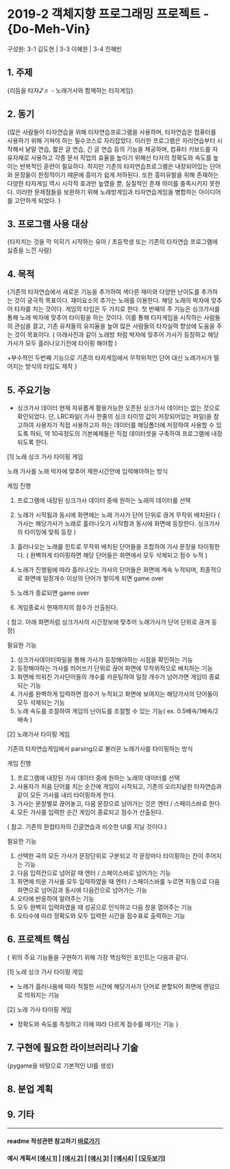 # 2019-2 객체지향 프로그래밍 프로젝트 - **{Do-Meh-Vin}**
구성원: 3-1 김도현  | 3-3 이혜원  | 3-4 진혜빈

## 1. 주제
{리듬을 타자♪♬ - 노래가사와 함께하는 타자게임}

## 2. 동기
{많은 사람들이 타자연습을 위해 타자연습프로그램을 사용하며, 타자연습은 컴퓨터를 사용하기 위해 거쳐야 하는 필수코스로 자리잡았다. 
 이러한 프로그램은 자리연습부터 시작해서 낱말 연습, 짧은 글 연습, 긴 글 연습 등의 기능을 제공하며, 컴퓨터 키보드를 자유자재로 사용하고 각종 문서 작업의 효율을 높이기 위해선 타자의 정확도와 속도를 높이는 반복적인 훈련이 필요하다. 
하지만 기존의 타자연습프로그램은 내장되어있는 단어와 문장들이 한정적이기 때문에 흥미가 쉽게 저하된다. 또한 흥미유발을 위해 존재하는 다양한 타자게임 역시 시각적 효과만 높였을 뿐, 실질적인 존재 의미를 충족시키지 못한다.
이러한 문제점들을 보완하기 위해 노래방게임과 타자연습게임을 병합하는 아이디어를 고안하게 되었다.
}

## 3. 프로그램 사용 대상
{타자치는 것을 막 익히기 시작하는 유아 / 초등학생 또는 기존의 타자연습 프로그램에 싫증을 느낀 사람}

## 4. 목적
{기존의 타자연습에서 새로운 기능을 추가하여 색다른 재미와 다양한 난이도를 추가하는 것이 궁극적 목표이다. 
 재미요소의 추가는 노래를 이용한다. 해당 노래의 박자에 맞추어 타자를 치는 것이다. 게임의 타입은 두 가지로 한다. 
첫 번째의 주 기능은 싱크가사를 통해 노래 박자에 맞추어 타이핑을 하는 것이다. 이를 통해 타자게임을 시작하는 사람들의 관심을 끌고, 기존 유저들의 유지율을 높여 많은 사람들의 타자실력 향상에 도움을 주는 것이 목표이다. ( 아래사진과 같이 노래방 처럼 박자에 맞추어 가사가 등장하고 해당 가사가 모두 흘러나오기전에 타이핑 해야함 )

 +부수적인 두번째 기능으로 기존의 타자게임에서 무작위적인 단어 대신 노래가사가 떨어지는 방식의 타입도 제작
}

## 5. 주요기능
  
* 싱크가사 데이터
현재 자유롭게 활용가능한 오픈된 싱크가사 데이터는 없는 것으로 확인되었다. 단, LRC파일( 가사 한줄의 싱크 타이밍 값이 저장되어있는 파일)을 참고하여 사용자가 직접 사용하고자 하는 데이터를 해당폴더에 저장하여 사용할 수 있도록 하되, 약 10곡정도의 기본예제들은 직접 데이터셋을 구축하여 프로그램에 내장되도록 한다.

[1] 노래 싱크 가사 타이핑 게임 

노래 가사를 노래 박자에 맞추어 제한시간안에 입력해야하는 방식

게임 진행
1) 프로그램에 내장된 싱크가사 데이터 중에 원하는 노래의 데이터를 선택
2) 노래가 시작됨과 동시에 화면에는 노래 가사가 단어 단위로 끊겨 무작위 배치된다
( 가사는 해당가사가 노래로 흘러나오기 시작함과 동시에 화면에 등장한다. 싱크가사의 타이밍에 맞춰 등장 )

3) 흘러나오는 노래를 힌트로 무작위 배치된 단어들을 조합하여 가사 문장을 타이핑한다. 
( 완벽하게 타이핑하면 해당 단어들은 화면에서 모두 삭제되고 점수 누적 )
4) 노래가 진행됨에 따라 흘러나오는 가사의 단어들은 화면에 계속 누적되며, 최종적으로 화면에 일정개수 이상의 단어가 쌓이게 되면 game over
5) 노래가 종료되면 game over
6) 게임종료시 현재까지의 점수가 산출된다.


( 참고. 아래 화면처럼 싱크가사의 시간정보에 맞추어 노래가사가 단어 단위로 끊겨 등장)

필요한 기능
1) 싱크가사데이터파일을 통해 가사가 등장해야하는 시점을 확인하는 기능
2) 등장해야하는 가사를 띄어쓰기 단위로 끊어 화면에 무작위적으로 배치하는 기능
3) 화면에 띄워진 가사단어들의 개수를 카운팅하여 일정 개수가 넘어가면 게임이 종료되는 기능
4) 가사를 완벽하게 입력하면 점수가 누적되고 화면에 보여지는 해당가사의 단어들이 모두 삭제되는 기능
5) 노래 속도를 조절하여 게임의 난이도를 조절할 수 있는 기능( ex. 0.5배속/1배속/2배속 )


[2] 노래가사 타이핑 게임

기존의 타자연습게임에서 parsing으로 불러온 노래가사를 타이핑하는 방식 

게임 진행
1) 프로그램에 내장된 가사 데이터 중에 원하는 노래의 데이터를 선택
2) 사용자가 처음 단어를 치는 순간에 게임이 시작되고, 기존의 오리지널한 타자연습과 같이 모든 가사를 내리 타이핑하게 한다.
3) 가사는 문장별로 끊어놓고, 다음 문장으로 넘어가는 것은 엔터 / 스페이스바로 한다.
4) 모든 가사를 입력한 순간 게임이 종료되고 점수가 산출된다.

( 참고. 기존의 한컴타자의 긴글연습과 비슷한 UI를 지닐 것이다.)              

필요한 기능
1) 선택한 곡의 모든 가사가 문장단위로 구분되고 각 문장마다 타이핑하는 칸이 주어지는 기능
2) 다음 입력칸으로 넘어갈 때 엔터 / 스페이스바로 넘어가는 기능
3) 화면에 띄운 가사를 모두 입력하였을 때 엔터 / 스페이스바를 누르면 자동으로 다음화면으로 넘어감과 동시에 다음칸으로 넘어가는 기능
4) 오타에 반응하여 알려주는 기능
5) 모두 완벽히 입력하였을 때 성공으로 인식하고 다음 창을 열어주는 기능
6) 오타수에 따라 정확도와 모두 입력한 시간을 점수표로 출력하는 기능

## 6. 프로젝트 핵심
{
위의 주요 기능들을 구현하기 위해 가장 핵심적인 포인트는 다음과 같다. 

[1] 노래 싱크 가사 타이핑 게임
- 노래가 흘러나옴에 따라 적절한 시간에 해당가사가 단어로 분할되어 화면에 랜덤으로 띄워지는 기능

[2] 노래 가사 타이핑 게임
- 정확도와 속도를 측정하고 이에 따라 다르게 점수를 매기는 기능
}

## 7. 구현에 필요한 라이브러리나 기술
{pygame을 바탕으로 기본적인 UI를 생성}

## 8. **분업 계획**


## 9. 기타

<hr>

#### readme 작성관련 참고하기 [바로가기](https://heropy.blog/2017/09/30/markdown/)

#### 예시 계획서 [[예시 1]](https://docs.google.com/document/d/1hcuGhTtmiTUxuBtr3O6ffrSMahKNhEj33woE02V-84U/edit?usp=sharing) | [[예시 2]](https://docs.google.com/document/d/1FmxTZvmrroOW4uZ34Xfyyk9ejrQNx6gtsB6k7zOvHYE/edit?usp=sharing) | [[예시 3]](https://github.com/goldmango328/2018-OOP-Python-Light) | [[예시4]](https://github.com/ssy05468/2018-OOP-Python-lightbulb) | [[모두보기]](https://github.com/kadragon/oop_project_ex/network/members)
